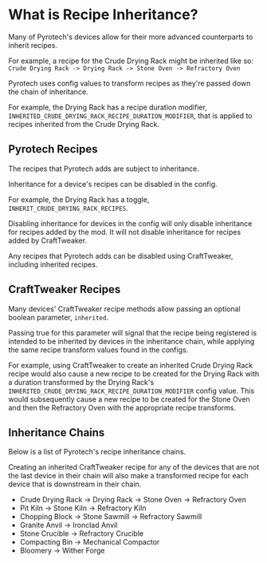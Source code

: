 # What is Recipe Inheritance?

Many of Pyrotech's devices allow for their more advanced counterparts to inherit recipes.

For example, a recipe for the Crude Drying Rack might be inherited like so: `Crude Drying Rack -> Drying Rack -> Stone Oven -> Refractory Oven`

Pyrotech uses config values to transform recipes as they're passed down the chain of inheritance.

For example, the Drying Rack has a recipe duration modifier, `INHERITED_CRUDE_DRYING_RACK_RECIPE_DURATION_MODIFIER`, that is applied to recipes inherited from the Crude Drying Rack.

## Pyrotech Recipes

The recipes that Pyrotech adds are subject to inheritance.

Inheritance for a device's recipes can be disabled in the config.

For example, the Drying Rack has a toggle, `INHERIT_CRUDE_DRYING_RACK_RECIPES`.

Disabling inheritance for devices in the config will only disable inheritance for recipes added by the mod. It will not disable inheritance for recipes added by CraftTweaker.

Any recipes that Pyrotech adds can be disabled using CraftTweaker, including inherited recipes.

## CraftTweaker Recipes

Many devices' CraftTweaker recipe methods allow passing an optional boolean parameter, `inherited`.

Passing true for this parameter will signal that the recipe being registered is intended to be inherited by devices in the inheritance chain, while applying the same recipe transform values found in the configs.

For example, using CraftTweaker to create an inherited Crude Drying Rack recipe would also cause a new recipe to be created for the Drying Rack with a duration transformed by the Drying Rack's `INHERITED_CRUDE_DRYING_RACK_RECIPE_DURATION_MODIFIER` config value. This would subsequently cause a new recipe to be created for the Stone Oven and then the Refractory Oven with the appropriate recipe transforms.

## Inheritance Chains

Below is a list of Pyrotech's recipe inheritance chains.

Creating an inherited CraftTweaker recipe for any of the devices that are not the last device in their chain will also make a transformed recipe for each device that is downstream in their chain.

* Crude Drying Rack -> Drying Rack -> Stone Oven -> Refractory Oven
* Pit Kiln -> Stone Kiln -> Refractory Kiln
* Chopping Block -> Stone Sawmill -> Refractory Sawmill
* Granite Anvil -> Ironclad Anvil
* Stone Crucible -> Refractory Crucible
* Compacting Bin -> Mechanical Compactor
* Bloomery -> Wither Forge